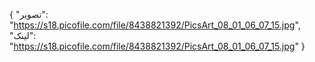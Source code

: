 {
  "تصویر": "https://s18.picofile.com/file/8438821392/PicsArt_08_01_06_07_15.jpg",
  "لینک": "https://s18.picofile.com/file/8438821392/PicsArt_08_01_06_07_15.jpg"
}
